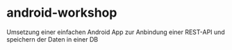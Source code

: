 # android-workshop
Umsetzung einer einfachen Android App zur Anbindung einer REST-API und speichern der Daten in einer DB
